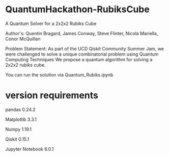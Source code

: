 # QuantumHackathon-RubiksCube
A Quantum Solver for a 2x2x2 Rubiks Cube

Author's: Quentin Bragard, James Conway, Steve Flinter, Nicola Mariella, Conor McQuillan


Problem Statement: As part of the UCD Qiskit Community Summer Jam, we were challenged to solve a unique combinatorial problem using Quantum Computing Techniques
We propose a quantum algorithm for solving a 2x2x2 rubiks cube.

You can run the solution via Quantum_Rubiks.ipynb

# version requirements 

pandas 0.24.2

Matplotlib 3.3.1

Numpy 1.19.1

Qiskit 0.15.1

Jupyter Notebook 6.0.1
